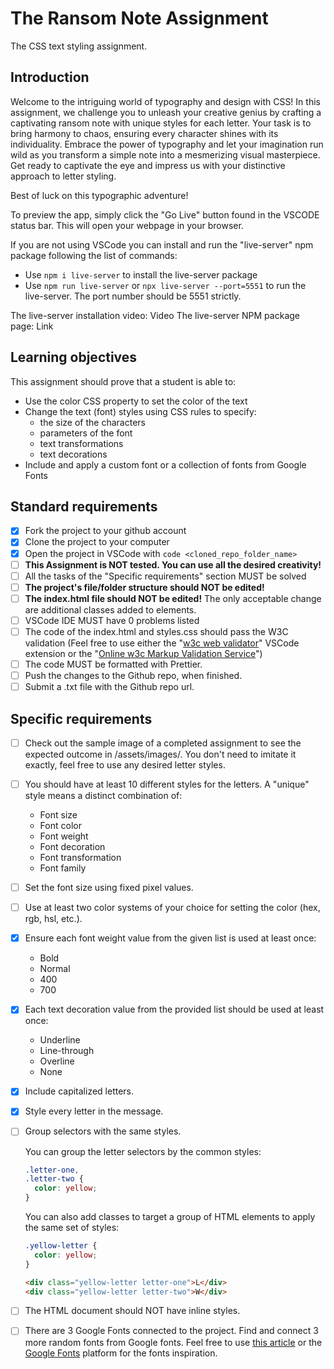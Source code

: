 # The Ransom Note Assignment

The CSS text styling assignment.

## Introduction

Welcome to the intriguing world of typography and design with CSS! In this assignment, we challenge you to unleash your creative genius by crafting a captivating ransom note with unique styles for each letter. Your task is to bring harmony to chaos, ensuring every character shines with its individuality. Embrace the power of typography and let your imagination run wild as you transform a simple note into a mesmerizing visual masterpiece. Get ready to captivate the eye and impress us with your distinctive approach to letter styling.

Best of luck on this typographic adventure!

To preview the app, simply click the "Go Live" button found in the VSCODE status bar. This will open your webpage in your browser.

If you are not using VSCode you can install and run the "live-server" npm package following the list of commands:

- Use `npm i live-server` to install the live-server package
- Use `npm run live-server` or `npx live-server --port=5551` to run the live-server. The port number should be 5551 strictly.

The live-server installation video: Video
The live-server NPM package page: Link

## Learning objectives

This assignment should prove that a student is able to:

- Use the color CSS property to set the color of the text
- Change the text (font) styles using CSS rules to specify:
  - the size of the characters
  - parameters of the font
  - text transformations
  - text decorations
- Include and apply a custom font or a collection of fonts from Google Fonts

## Standard requirements

- [x] Fork the project to your github account
- [x] Clone the project to your computer
- [x] Open the project in VSCode with `code <cloned_repo_folder_name>`
- [ ] **This Assignment is NOT tested. You can use all the desired creativity!**
- [ ] All the tasks of the "Specific requirements" section MUST be solved
- [ ] **The project's file/folder structure should NOT be edited!**
- [ ] **The index.html file should NOT be edited!** The only acceptable change are additional classes added to elements.
- [ ] VSCode IDE MUST have 0 problems listed
- [ ] The code of the index.html and styles.css should pass the W3C validation (Feel free to use either the "[w3c web validator](https://marketplace.visualstudio.com/items?itemName=CelianRiboulet.webvalidator)" VSCode extension or the "[Online w3c Markup Validation Service](https://validator.w3.org/#validate_by_input)")
- [ ] The code MUST be formatted with Prettier.
- [ ] Push the changes to the Github repo, when finished.
- [ ] Submit a .txt file with the Github repo url.

## Specific requirements

- [ ] Check out the sample image of a completed assignment to see the expected outcome in /assets/images/. You don't need to imitate it exactly, feel free to use any desired letter styles.
- [ ] You should have at least 10 different styles for the letters. A "unique" style means a distinct combination of:
  - Font size
  - Font color
  - Font weight
  - Font decoration
  - Font transformation
  - Font family
- [ ] Set the font size using fixed pixel values.
- [ ] Use at least two color systems of your choice for setting the color (hex, rgb, hsl, etc.).
- [x] Ensure each font weight value from the given list is used at least once:
  - Bold
  - Normal
  - 400
  - 700
- [x] Each text decoration value from the provided list should be used at least once:
  - Underline
  - Line-through
  - Overline
  - None
- [x] Include capitalized letters.
- [x] Style every letter in the message.
- [ ] Group selectors with the same styles.

  You can group the letter selectors by the common styles:

  ```CSS
  .letter-one,
  .letter-two {
    color: yellow;
  }
  ```

  You can also add classes to target a group of HTML elements to apply the same set of styles:

  ```CSS
  .yellow-letter {
    color: yellow;
  }
  ```

  ```HTML
  <div class="yellow-letter letter-one">L</div>
  <div class="yellow-letter letter-two">W</div>
  ```

- [ ] The HTML document should NOT have inline styles.
- [ ] There are 3 Google Fonts connected to the project. Find and connect 3 more random fonts from Google fonts. Feel free to use [this article](https://www.webdesignerdepot.com/2021/09/21-exceptional-google-fonts-you-probably-havent-discovered-yet/) or the [Google Fonts](https://fonts.google.com/) platform for the fonts inspiration.
